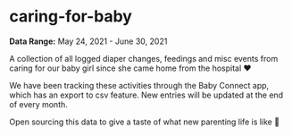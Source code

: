 # caring-for-baby

**Data Range:** May 24, 2021 - June 30, 2021

A collection of all logged diaper changes, feedings and misc events from caring for our baby girl since she came home from the hospital ❤️

We have been tracking these activities through the Baby Connect app, which has an export to csv feature. New entries will be updated at the end of every month. 

Open sourcing this data to give a taste of what new parenting life is like 👶
